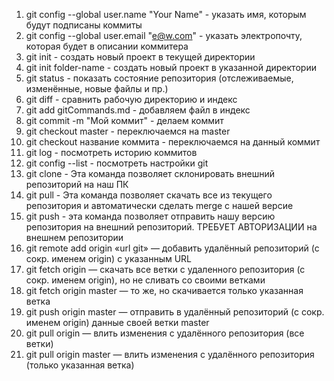 1. git config --global user.name "Your Name" - указать имя, которым будут подписаны коммиты
2. git config --global user.email "e@w.com" - указать электропочту, которая будет в описании коммитера
3. git init - создать новый проект в текущей директории
4. git init folder-name - создать новый проект в указанной директории
5. git status - показать состояние репозитория (отслеживаемые, изменённые, новые файлы и пр.)
6. git diff - сравнить рабочую директорию и индекс
7. git add gitCommands.md - добавляем файл в индекс
8. git commit -m "Мой коммит" - делаем коммит
9. git checkout master - переключаемся на master
10. git checkout название коммита - переключаемся на данный коммит
11. git log - посмотреть историю коммитов
12. git config --list - посмотреть настройки git
13. git clone - Эта команда позволяет склонировать внешний репозиторий на наш ПК 
14. git pull - Эта команда позволяет скачать все из текущего репозитория и автоматически 
сделать merge с нашей версие
15. git push - эта команда позволяет отправить нашу версию репозитория на внешний 
репозиторий. ТРЕБУЕТ АВТОРИЗАЦИИ на внешнем репозитории
16. git remote add origin «url git» — добавить удалённый репозиторий (с сокр. именем origin) с указанным URL
17. git fetch origin — скачать все ветки с удаленного репозитория (с сокр. именем origin), но не сливать со своими ветками
18. git fetch origin master — то же, но скачивается только указанная ветка
19. git push origin master — отправить в удалённый репозиторий (с сокр. именем origin) данные своей ветки master
20. git pull origin — влить изменения с удалённого репозитория (все ветки)
22. git pull origin master — влить изменения с удалённого репозитория (только указанная ветка)
